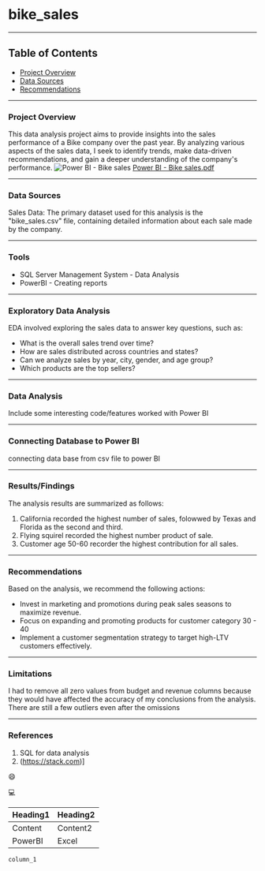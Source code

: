 # bike_sales

---
## Table of Contents

- [Project Overview](#project-overview)
- [Data Sources](#data-sources)
- [Recommendations](#recommendations)

---
### Project Overview

This data analysis project aims to provide insights into the sales performance of a Bike company over the past year. By analyzing various aspects of the sales data, I seek to identify trends, make data-driven recommendations, and gain a deeper understanding of the company's performance.
![Power BI - Bike sales](https://github.com/user-attachments/assets/26dba2b5-1ce3-41a8-8391-6037d17c3d9f)
[Power BI - Bike sales.pdf](https://github.com/user-attachments/files/18274036/Power.BI.-.Bike.sales.pdf)


---
### Data Sources

Sales Data: The primary dataset used for this analysis is the "bike_sales.csv" file, containing detailed information about each sale made by the company.

---
### Tools
- SQL Server Management System - Data Analysis
- PowerBI - Creating reports

---
### Exploratory Data Analysis
EDA involved exploring the sales data to answer key questions, such as:

- What is the overall sales trend over time?
- How are sales distributed across countries and states?
- Can we analyze sales by year, city, gender, and age group?
- Which products are the top sellers?
---
### Data Analysis
Include some interesting code/features worked with
Power BI

---
### Connecting Database to Power BI

connecting data base from csv file to power BI

---
### Results/Findings
The analysis results are summarized as follows:
1. California recorded the highest number of sales, folowwed by Texas and Florida as the second and third.
2. Flying squirel recorded the highest number product of sale.
3. Customer age 50-60 recorder the highest contribution for all sales.

---
### Recommendations
Based on the analysis, we recommend the following actions:
- Invest in marketing and promotions during peak sales seasons to maximize revenue.
- Focus on expanding and promoting products for customer category 30 - 40
- Implement a customer segmentation strategy to target high-LTV customers effectively.

---
### Limitations
I had to remove all zero values from budget and revenue columns because they would have affected the accuracy of my conclusions from the analysis. There are still a few outliers even after the omissions

---
### References
1. SQL for data analysis
2. (https://stack.com)]

😄

💻

|Heading1|Heading2|
|--------|--------|
|Content|Content2|
|PowerBI|Excel|

`column_1`

